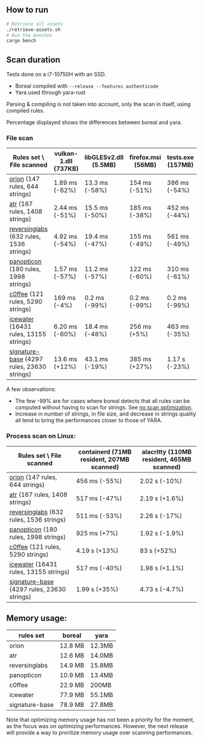 ## How to run

```bash
# Retrieve all assets
./retrieve-assets.sh
# Run the benches
cargo bench
```

## Scan duration

Tests done on a i7-10750H with an SSD.

- Boreal compiled with `--release --features authenticode`
- Yara used through yara-rust

Parsing & compiling is not taken into account, only the scan in itself, using compiled rules.

Percentage displayed shows the differences between boreal and yara.

### File scan

| Rules set \ File scanned                                                                             | vulkan-1.dll (737KB) | libGLESv2.dll (5.5MB) | firefox.msi (56MB) | tests.exe (157MB) |
| ---------------------------------------------------------------------------------------------------- | -------------------- | --------------------- | ------------------ | ----------------- |
| [orion](https://github.com/StrangerealIntel/Orion.git) (147 rules, 644 strings)                      | 1.89 ms (-62%)       | 13.3 ms (-58%)        | 154 ms (-51%)      | 386 ms (-54%)     |
| [atr](https://github.com/advanced-threat-research/Yara-Rules) (167 rules, 1408 strings)              | 2.44 ms (-51%)       | 15.5 ms (-50%)        | 185 ms (-38%)      | 452 ms (-44%)     |
| [reversinglabs](https://github.com/reversinglabs/reversinglabs-yara-rules) (632 rules, 1536 strings) | 4.92 ms (-54%)       | 19.4 ms (-47%)        | 155 ms (-49%)      | 561 ms (-49%)     |
| [panopticon](https://github.com/Neo23x0/panopticon) (180 rules, 1998 strings)                        | 1.57 ms (-57%)       | 11.2 ms (-57%)        | 122 ms (-60%)      | 310 ms (-61%)     |
| [c0ffee](https://github.com/Crypt-0n/C0-FF-EE) (121 rules, 5290 strings)                             |  169 ms (-4%)        |  0.2 ms (-99%)        | 0.2 ms (-99%)      | 0.2 ms (-99%)     |
| [icewater](https://github.com/SupportIntelligence/Icewater) (16431 rules, 13155 strings)             | 6.20 ms (-60%)       | 18.4 ms (-48%)        | 256 ms (+5%)       | 463 ms (-35%)     |
| [signature-base](https://github.com/Neo23x0/signature-base) (4297 rules, 23630 strings)              | 13.6 ms (+12%)       | 43.1 ms (-19%)        | 385 ms (+27%)      | 1.17 s (-23%)     |

A few observations:

- The few -99% are for cases where boreal detects that all rules can be
  computed without having to scan for strings.
  See [no scan optimization](/boreal/README.md#no-scan-optimization).
- Increase in number of strings, in file size, and decrease in strings
  quality all tend to bring the performances closer to those of YARA.

### Process scan on Linux:

| Rules set \ File scanned                                                                             | containerd (71MB resident, 207MB scanned) | alacritty (110MB resident, 465MB scanned) |
| ---------------------------------------------------------------------------------------------------- | ----------------------------------------- | ----------------------------------------- |
| [orion](https://github.com/StrangerealIntel/Orion.git) (147 rules, 644 strings)                      | 456 ms (-55%)                             | 2.02 s (-10%)                             |
| [atr](https://github.com/advanced-threat-research/Yara-Rules) (167 rules, 1408 strings)              | 517 ms (-47%)                             | 2.19 s (+1.6%)                            |
| [reversinglabs](https://github.com/reversinglabs/reversinglabs-yara-rules) (632 rules, 1536 strings) | 511 ms (-53%)                             | 2.26 s (-17%)                             |
| [panopticon](https://github.com/Neo23x0/panopticon) (180 rules, 1998 strings)                        | 925 ms  (+7%)                             | 1.92 s (-1.9%)                            |
| [c0ffee](https://github.com/Crypt-0n/C0-FF-EE) (121 rules, 5290 strings)                             | 4.19 s (+13%)                             | 83 s   (+52%)                             |
| [icewater](https://github.com/SupportIntelligence/Icewater) (16431 rules, 13155 strings)             | 517 ms (-40%)                             | 1.98 s (+1.1%)                            |
| [signature-base](https://github.com/Neo23x0/signature-base) (4297 rules, 23630 strings)              | 1.99 s (+35%)                             | 4.73 s (-4.7%)                            |

## Memory usage:

| rules set      | boreal  | yara   |
| -------------- | ----    | ----   |
| orion          | 12.8 MB | 12.3MB |
| atr            | 12.6 MB | 14.0MB |
| reversinglabs  | 14.9 MB | 15.8MB |
| panopticon     | 10.9 MB | 13.4MB |
| c0ffee         | 22.9 MB | 200MB  |
| icewater       | 77.9 MB | 55.1MB |
| signature-base | 78.9 MB | 27.8MB |

Note that optimizing memory usage has not been a priority for the moment, as the focus was
on optimizing performances. However, the next release will provide a way to proritize
memory usage over scanning performances.
